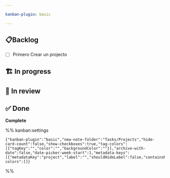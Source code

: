 ```yaml
---

kanban-plugin: basic

---
```


## 📋Backlog

- [ ] Primero Crear un projecto


## 🏗️ In progress



## 👀 In review



## ✅ Done

**Complete**




%% kanban:settings
```
{"kanban-plugin":"basic","new-note-folder":"Tasks/Projects","hide-card-count":false,"show-checkboxes":true,"tag-colors":[{"tagKey":"","color":"","backgroundColor":""}],"archive-with-date":false,"date-picker-week-start":1,"metadata-keys":[{"metadataKey":"project","label":"","shouldHideLabel":false,"containsMarkdown":false}],"date-colors":[]}
```
%%